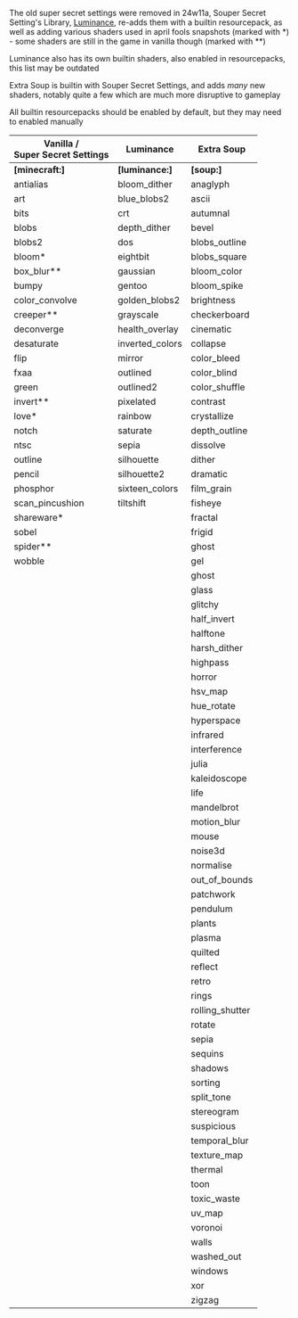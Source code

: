 The old super secret settings were removed in 24w11a, Souper Secret Setting's Library, [Luminance](https://modrinth.com/mod/luminance), re-adds them with a builtin resourcepack, as well as adding various shaders used in april fools snapshots (marked with *) - some shaders are still in the game in vanilla though (marked with **)

Luminance also has its own builtin shaders, also enabled in resourcepacks, this list may be outdated

Extra Soup is builtin with Souper Secret Settings, and adds *many* new shaders, notably quite a few which are much more disruptive to gameplay


All builtin resourcepacks should be enabled by default, but they may need to enabled manually

| Vanilla /<br>Super Secret Settings | Luminance        | Extra Soup      |
|------------------------------------|------------------|-----------------|
| **[minecraft:]**                   | **[luminance:]** | **[soup:]**     |
| antialias                          | bloom_dither     | anaglyph        |
| art                                | blue_blobs2      | ascii           |
| bits                               | crt              | autumnal        |
| blobs                              | depth_dither     | bevel           |
| blobs2                             | dos              | blobs_outline   |
| bloom*                             | eightbit         | blobs_square    |
| box_blur**                         | gaussian         | bloom_color     |
| bumpy                              | gentoo           | bloom_spike     |
| color_convolve                     | golden_blobs2    | brightness      |
| creeper**                          | grayscale        | checkerboard    |
| deconverge                         | health_overlay   | cinematic       |
| desaturate                         | inverted_colors  | collapse        |
| flip                               | mirror           | color_bleed     |
| fxaa                               | outlined         | color_blind     |
| green                              | outlined2        | color_shuffle   |
| invert**                           | pixelated        | contrast        |
| love*                              | rainbow          | crystallize     |
| notch                              | saturate         | depth_outline   |
| ntsc                               | sepia            | dissolve        |
| outline                            | silhouette       | dither          |
| pencil                             | silhouette2      | dramatic        |
| phosphor                           | sixteen_colors   | film_grain      |
| scan_pincushion                    | tiltshift        | fisheye         |
| shareware*                         |                  | fractal         |
| sobel                              |                  | frigid          |
| spider**                           |                  | ghost           |
| wobble                             |                  | gel             |
|                                    |                  | ghost           |
|                                    |                  | glass           |
|                                    |                  | glitchy         |
|                                    |                  | half_invert     |
|                                    |                  | halftone        |
|                                    |                  | harsh_dither    |
|                                    |                  | highpass        |
|                                    |                  | horror          |
|                                    |                  | hsv_map         |
|                                    |                  | hue_rotate      |
|                                    |                  | hyperspace      |
|                                    |                  | infrared        |
|                                    |                  | interference    |
|                                    |                  | julia           |
|                                    |                  | kaleidoscope    |
|                                    |                  | life            |
|                                    |                  | mandelbrot      |
|                                    |                  | motion_blur     |
|                                    |                  | mouse           |
|                                    |                  | noise3d         |
|                                    |                  | normalise       |
|                                    |                  | out_of_bounds   |
|                                    |                  | patchwork       |
|                                    |                  | pendulum        |
|                                    |                  | plants          |
|                                    |                  | plasma          |
|                                    |                  | quilted         |
|                                    |                  | reflect         |
|                                    |                  | retro           |
|                                    |                  | rings           |
|                                    |                  | rolling_shutter |
|                                    |                  | rotate          |
|                                    |                  | sepia           |
|                                    |                  | sequins         |
|                                    |                  | shadows         |
|                                    |                  | sorting         |
|                                    |                  | split_tone      |
|                                    |                  | stereogram      |
|                                    |                  | suspicious      |
|                                    |                  | temporal_blur   |
|                                    |                  | texture_map     |
|                                    |                  | thermal         |
|                                    |                  | toon            |
|                                    |                  | toxic_waste     |
|                                    |                  | uv_map          |
|                                    |                  | voronoi         |
|                                    |                  | walls           |
|                                    |                  | washed_out      |
|                                    |                  | windows         |
|                                    |                  | xor             |
|                                    |                  | zigzag          |